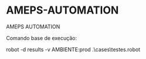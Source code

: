 # AMEPS-AUTOMATION
AMEPS AUTOMATION


Comando base de execução:

robot -d results -v AMBIENTE:prod .\cases\testes.robot